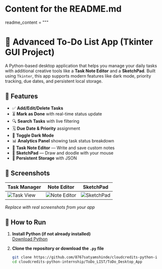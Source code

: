 

# Content for the README.md
readme_content = """
# 📝 Advanced To-Do List App (Tkinter GUI Project)

A Python-based desktop application that helps you manage your daily tasks with additional creative tools like a **Task Note Editor** and a **SketchPad**. Built using `Tkinter`, this app supports modern features like dark mode, priority tracking, due dates, and persistent local storage.

## 🎯 Features

- ✅ **Add/Edit/Delete Tasks**
- ⏳ **Mark as Done** with real-time status update
- 🔍 **Search Tasks** with live filtering
- 🗓️ **Due Date & Priority** assignment
- 🌙 **Toggle Dark Mode**
- 📊 **Analytics Panel** showing task status breakdown
- 📝 **Task Note Editor** — Write and save custom notes
- 🎨 **SketchPad** — Draw and doodle with your mouse
- 💾 **Persistent Storage** with JSON

## 📸 Screenshots

| Task Manager | Note Editor | SketchPad |
|--------------|-------------|-----------|
| ![Task View](https://via.placeholder.com/200x100) | ![Note Editor](https://via.placeholder.com/200x100) | ![SketchPad](https://via.placeholder.com/200x100) |

*Replace with real screenshots from your app*

## 🚀 How to Run

1. **Install Python (if not already installed)**  
   [Download Python](https://www.python.org/downloads/)

2. **Clone the repository or download the `.py` file**  
   ```bash
   git clone https://github.com/8767satyamshinde/cloudcredits-python-internship.git
   cd cloudcredits-python-internship/ToDo_LIST/ToDo_Desktop_App
